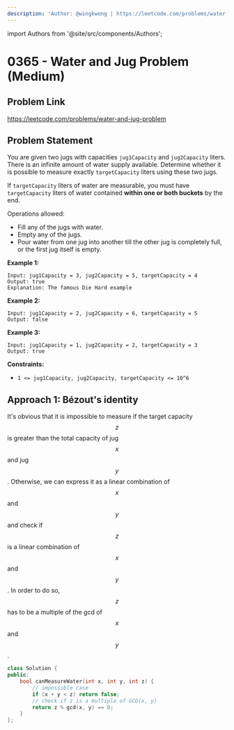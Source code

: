 ```yaml
---
description: 'Author: @wingkwong | https://leetcode.com/problems/water-and-jug-problem'
---
```


import Authors from '@site/src/components/Authors';

# 0365 - Water and Jug Problem (Medium)

## Problem Link

https://leetcode.com/problems/water-and-jug-problem

## Problem Statement

You are given two jugs with capacities `jug1Capacity` and `jug2Capacity` liters. There is an infinite amount of water supply available. Determine whether it is possible to measure exactly `targetCapacity` liters using these two jugs.

If `targetCapacity` liters of water are measurable, you must have `targetCapacity` liters of water contained **within one or both buckets** by the end.

Operations allowed:

* Fill any of the jugs with water.
* Empty any of the jugs.
* Pour water from one jug into another till the other jug is completely full, or the first jug itself is empty.

**Example 1:**

```
Input: jug1Capacity = 3, jug2Capacity = 5, targetCapacity = 4
Output: true
Explanation: The famous Die Hard example 
```

**Example 2:**

```
Input: jug1Capacity = 2, jug2Capacity = 6, targetCapacity = 5
Output: false
```

**Example 3:**

```
Input: jug1Capacity = 1, jug2Capacity = 2, targetCapacity = 3
Output: true 
```

**Constraints:**

* `1 <= jug1Capacity, jug2Capacity, targetCapacity <= 10^6`

## Approach 1: Bézout's identity

It's obvious that it is impossible to measure if the target capacity $$z$$ is greater than the total capacity of jug $$x$$ and jug $$y$$. Otherwise, we can express it as a linear combination of $$x$$ and $$y$$ and check if $$z$$ is a linear combination of $$x$$ and $$y$$. In order to do so, $$z$$ has to be a multiple of the gcd of $$x$$ and $$y$$.

<Authors names="@wingkwong"/>

```cpp
class Solution {
public:
    bool canMeasureWater(int x, int y, int z) {
        // impossible case
        if (x + y < z) return false;
        // check if z is a multiple of GCD(x, y) 
        return z % gcd(x, y) == 0;
    }
};
```
